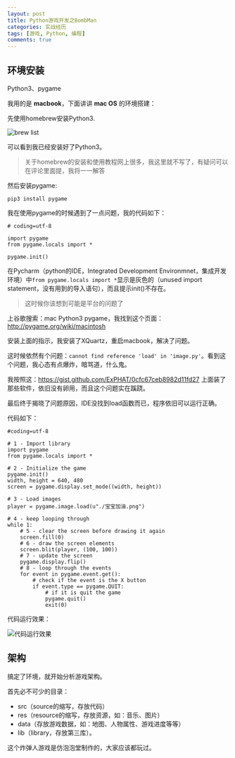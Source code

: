 ```yaml
---
layout: post
title: Python游戏开发之BombMan
categories: 实战经历
tags: [游戏, Python, 编程]
comments: true
---
```


## 环境安装

Python3、pygame

我用的是 **macbook**，下面讲讲 **mac OS** 的环境搭建：

先使用homebrew安装Python3.

![brew list](http://wx2.sinaimg.cn/mw690/006zFO3ggy1fbvru5hipoj30g403sjrw.jpg)

可以看到我已经安装好了Python3。

>关于homebrew的安装和使用教程网上很多，我这里就不写了，有疑问可以在评论里面提，我将一一解答

然后安装pygame:

`pip3 install pygame`

我在使用pygame的时候遇到了一点问题，我的代码如下：

```
# coding=utf-8

import pygame
from pygame.locals import *

pygame.init()
```

在Pycharm（python的IDE，Integrated Development Environmnet，集成开发环境）中`from pygame.locals import *`显示是灰色的（unused import statement，没有用到的导入语句），而且提示init()不存在。

>这时候你该想到可能是平台的问题了

上谷歌搜索：mac Python3 pygame，我找到这个页面：http://pygame.org/wiki/macintosh

安装上面的指示，我安装了XQuartz，重启macbook，解决了问题。

这时候依然有个问题：`cannot find reference 'load' in 'image.py'`。看到这个问题，我心态有点爆炸，暗骂道，什么鬼。

我按照这：https://gist.github.com/ExPHAT/0cfc67ceb8982d11fd27
上面装了那些软件，依旧没有卵用，而且这个问题实在蹊跷。

最后终于揭晓了问题原因，IDE没找到load函数而已，程序依旧可以运行正确。

代码如下：

```
#coding=utf-8

# 1 - Import library
import pygame
from pygame.locals import *

# 2 - Initialize the game
pygame.init()
width, height = 640, 480
screen = pygame.display.set_mode((width, height))

# 3 - Load images
player = pygame.image.load(u"./宝宝加油.png")

# 4 - keep looping through
while 1:
    # 5 - clear the screen before drawing it again
    screen.fill(0)
    # 6 - draw the screen elements
    screen.blit(player, (100, 100))
    # 7 - update the screen
    pygame.display.flip()
    # 8 - loop through the events
    for event in pygame.event.get():
        # check if the event is the X button
        if event.type == pygame.QUIT:
            # if it is quit the game
            pygame.quit()
            exit(0)
```

代码运行效果：

![代码运行效果](http://wx4.sinaimg.cn/mw690/006zFO3ggy1fbwtk3wpqej30zq0rw1kx.jpg)

## 架构

搞定了环境，就开始分析游戏架构。

首先必不可少的目录：

- src（source的缩写，存放代码）
- res（resource的缩写，存放资源，如：音乐、图片）
- data（存放游戏数据，如：地图、人物属性、游戏进度等等）
- lib（library，存放第三库）。

这个炸弹人游戏是仿泡泡堂制作的，大家应该都玩过。
